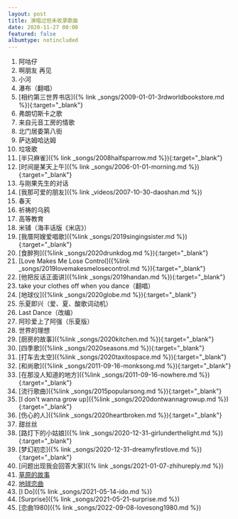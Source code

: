 ```yaml
---
layout: post
title: 演唱过但未收录歌曲
date: 2020-11-27 00:00
featured: false
albumtype: notincluded
---
```


1. 阿咕仔
2. 啊朋友 再见
3. 小河
4. 瀑布（翻唱）
5. [相约第三世界书店]({% link _songs/2009-01-01-3rdworldbookstore.md %}){:target="_blank"}
6. 弗朗切斯卡之歌
7. 来自元音工房的情歌
8. 北门居委第八街
9. 萨达姆哈达姆
10. 垃圾歌
11. [半只麻雀]({% link _songs/2008halfsparrow.md %}){:target="_blank"}
12. [时间是某天上午]({% link _songs/2006-01-01-morning.md %}){:target="_blank"}
13. 与刚果先生的对话
14. [我那可爱的朋友]({% link _videos/2007-10-30-daoshan.md %})
15. 春天
16. 祈祷的乌鸦
17. 高等教育
18. 米铺（海丰话版《米店》）
19. [我厝阿嫂爱唱歌]({%link _songs/2019singingsister.md %}){:target="_blank"}
20. [食醉狗]({%link _songs/2020drunkdog.md %}){:target="_blank"}
21. [Love Makes Me Lose Control]({%link _songs/2019lovemakesmelosecontrol.md %}){:target="_blank"}
22. [他把反话正面讲]({%link _songs/2019handan.md %}){:target="_blank"}
23. take your clothes off when you dance（翻唱）
24. [地球仪]({%link _songs/2020globe.md %}){:target="_blank"}
25. 乐夏即兴（爱、夏、酸歌词动机）
26. Last Dance（改编）
27. 阿珍爱上了阿强（乐夏版）
28. 世界的理想
29. [厨房的故事]({%link _songs/2020kitchen.md %}){:target="_blank"}
30. [四季歌]({%link _songs/2020seasons.md %}){:target="_blank"}
31. [打车去太空]({%link _songs/2020taxitospace.md %}){:target="_blank"}
32. [和尚歌]({%link _songs/2011-09-16-monksong.md %}){:target="_blank"}
33. [在那没人知道的地方]({%link _songs/2011-09-16-nowhere.md %}){:target="_blank"}
34. [流行歌曲]({%link _songs/2015popularsong.md %}){:target="_blank"}
35. [I don't wanna grow up]({%link _songs/2020dontwannagrowup.md %}){:target="_blank"}
36. [伤心的人]({%link _songs/2020heartbroken.md %}){:target="_blank"}
37. 甜丝丝
38. [路灯下的小姑娘]({% link _songs/2020-12-31-girlunderthelight.md %}){:target="_blank"}
39. [梦幻初恋]({% link _songs/2020-12-31-dreamyfirstlove.md %}){:target="_blank"}
40. [问题出现我会回答大家]({% link _songs/2021-01-07-zhihureply.md %})
41. [草原的故事](https://www.bilibili.com/video/av928126950/)
42. [地球恋曲](https://m.weibo.cn/status/4595858731442388?)
43. [I Do]({% link _songs/2021-05-14-ido.md %})
44. [Surprise]({% link _songs/2021-05-21-surprise.md %})
45. [恋曲1980]({% link _songs/2022-09-08-lovesong1980.md %})
